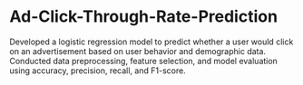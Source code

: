 # Ad-Click-Through-Rate-Prediction
Developed a logistic regression model to predict whether a user would click on an advertisement based on user behavior and demographic data. Conducted data preprocessing, feature selection, and model evaluation using accuracy, precision, recall, and F1-score.
